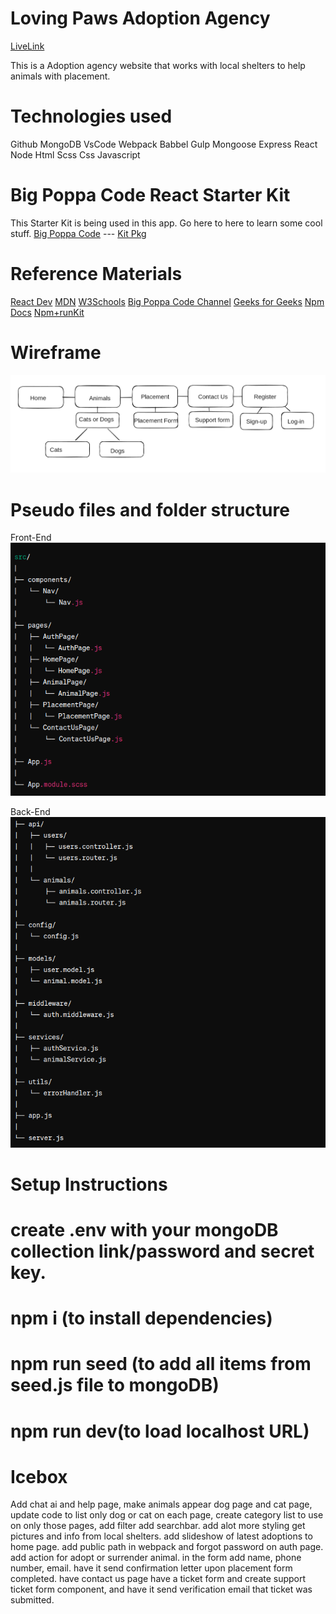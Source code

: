 # Loving Paws Adoption Agency

[LiveLink](https://lovingpawsadoptionagency.jeremycasanova.me/)

This is a Adoption agency website that works with local shelters to help animals with placement.  



# Technologies used

Github
MongoDB
VsCode
Webpack
Babbel
Gulp
Mongoose
Express
React
Node
Html
Scss
Css
Javascript

# Big Poppa Code React Starter Kit

This Starter Kit is being used in this app.
Go here to here to learn some cool stuff.
[Big Poppa Code](https://bigpoppacode.io/) ---
[Kit Pkg](https://www.npmjs.com/package/big-poppa-code-react-starter)

# Reference Materials

[React Dev](https://react.dev/)
[MDN](https://developer.mozilla.org/en-US/)
[W3Schools](https://www.w3schools.com/sass/default.asp)
[Big Poppa Code Channel](https://www.youtube.com/@bigpoppacode)
[Geeks for Geeks](https://www.geeksforgeeks.org/)
[Npm Docs](https://docs.npmjs.com/)
[Npm+runKit](https://npm.runkit.com/?q=)

# Wireframe

![alt text](public/img/wireframeLPAA.png)

# Pseudo files and folder structure

Front-End
![alt text](public/img/ffss1.png)

Back-End
![alt text](public/img/ffss2.png)

# Setup Instructions

# create .env with your mongoDB collection link/password and secret key.

# npm i (to install dependencies)

# npm run seed (to add all items from seed.js file to mongoDB)

# npm run dev(to load localhost URL)

# Icebox

 Add chat ai and help page, make animals appear dog page and cat page, update code to list only dog or cat on each page,
 create category list to use on only those pages, add filter add searchbar. add alot more styling get pictures and info from local shelters. add slideshow of latest adoptions to home page. add public path in webpack and forgot password on auth page. add action for adopt or surrender animal. in the form add name, phone number, email.
 have it send confirmation letter upon placement form completed. have contact us page have a ticket form and create support ticket form component, and have it send verification email that ticket was submitted.

